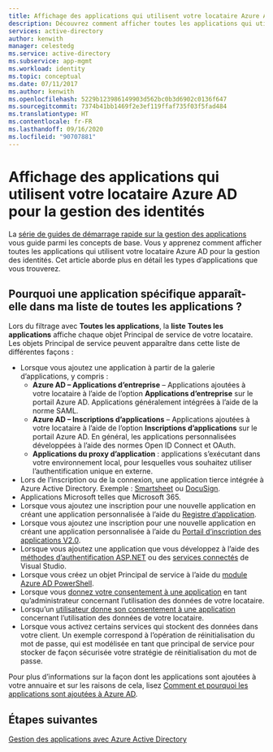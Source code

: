 ```yaml
---
title: Affichage des applications qui utilisent votre locataire Azure Active Directory pour la gestion des identités
description: Découvrez comment afficher toutes les applications qui utilisent votre locataire Azure Active Directory pour la gestion des identités
services: active-directory
author: kenwith
manager: celestedg
ms.service: active-directory
ms.subservice: app-mgmt
ms.workload: identity
ms.topic: conceptual
ms.date: 07/11/2017
ms.author: kenwith
ms.openlocfilehash: 5229b123986149903d562bc0b3d6902c0136f647
ms.sourcegitcommit: 7374b41bb1469f2e3ef119ffaf735f03f5fad484
ms.translationtype: HT
ms.contentlocale: fr-FR
ms.lasthandoff: 09/16/2020
ms.locfileid: "90707881"
---
```

# <a name="viewing-apps-using-your-azure-ad-tenant-for-identity-management"></a>Affichage des applications qui utilisent votre locataire Azure AD pour la gestion des identités
La [série de guides de démarrage rapide sur la gestion des applications](view-applications-portal.md) vous guide parmi les concepts de base. Vous y apprenez comment afficher toutes les applications qui utilisent votre locataire Azure AD pour la gestion des identités. Cet article aborde plus en détail les types d’applications que vous trouverez.

## <a name="why-does-a-specific-application-appear-in-my-all-applications-list"></a>Pourquoi une application spécifique apparaît-elle dans ma liste de toutes les applications ?
Lors du filtrage avec **Toutes les applications**, la **liste** **Toutes les applications** affiche chaque objet Principal de service de votre locataire. Les objets Principal de service peuvent apparaître dans cette liste de différentes façons :
- Lorsque vous ajoutez une application à partir de la galerie d’applications, y compris :
   - **Azure AD – Applications d’entreprise** – Applications ajoutées à votre locataire à l’aide de l’option **Applications d’entreprise** sur le portail Azure AD. Applications généralement intégrées à l’aide de la norme SAML.
   - **Azure AD – Inscriptions d’applications** – Applications ajoutées à votre locataire à l’aide de l’option **Inscriptions d’applications** sur le portail Azure AD. En général, les applications personnalisées développées à l’aide des normes Open ID Connect et OAuth.
   - **Applications du proxy d’application** : applications s’exécutant dans votre environnement local, pour lesquelles vous souhaitez utiliser l’authentification unique en externe.
- Lors de l’inscription ou de la connexion, une application tierce intégrée à Azure Active Directory. Exemple : [Smartsheet](https://app.smartsheet.com/b/home) ou [DocuSign](https://www.docusign.net/member/MemberLogin.aspx).
- Applications Microsoft telles que Microsoft 365.
- Lorsque vous ajoutez une inscription pour une nouvelle application en créant une application personnalisée à l’aide du [Registre d’application](https://docs.microsoft.com/azure/active-directory/active-directory-app-registration).
- Lorsque vous ajoutez une inscription pour une nouvelle application en créant une application personnalisée à l’aide du [Portail d’inscription des applications V2.0](https://docs.microsoft.com/azure/active-directory/develop/active-directory-v2-app-registration).
- Lorsque vous ajoutez une application que vous développez à l’aide des [méthodes d’authentification ASP.NET](https://www.asp.net/visual-studio/overview/2013/creating-web-projects-in-visual-studio#orgauthoptions) ou des [services connectés](https://devblogs.microsoft.com/visualstudio/connecting-to-cloud-services/) de Visual Studio.
- Lorsque vous créez un objet Principal de service à l’aide du [module Azure AD PowerShell](/powershell/azure/active-directory/install-adv2?view=azureadps-2.0).
- Lorsque vous [donnez votre consentement à une application](https://docs.microsoft.com/azure/active-directory/develop/active-directory-devhowto-multi-tenant-overview) en tant qu’administrateur concernant l’utilisation des données de votre locataire.
- Lorsqu’un [utilisateur donne son consentement à une application](https://docs.microsoft.com/azure/active-directory/develop/active-directory-devhowto-multi-tenant-overview) concernant l’utilisation des données de votre locataire.
- Lorsque vous activez certains services qui stockent des données dans votre client. Un exemple correspond à l’opération de réinitialisation du mot de passe, qui est modélisée en tant que principal de service pour stocker de façon sécurisée votre stratégie de réinitialisation du mot de passe.

Pour plus d’informations sur la façon dont les applications sont ajoutées à votre annuaire et sur les raisons de cela, lisez [Comment et pourquoi les applications sont ajoutées à Azure AD](https://docs.microsoft.com/azure/active-directory/develop/active-directory-how-applications-are-added).

## <a name="next-steps"></a>Étapes suivantes
[Gestion des applications avec Azure Active Directory](what-is-application-management.md)
